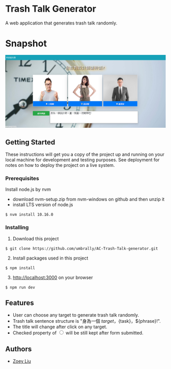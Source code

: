 # Trash Talk Generator

A web application that generates trash talk randomly.   

# Snapshot
![image](https://github.com/umbrally/AC-Trash-Talk-generator/blob/master/trash%20talk_generator%20snapshot.PNG)

## Getting Started

These instructions will get you a copy of the project up and running on your local machine for development and testing purposes. See deployment for notes on how to deploy the project on a live system.

### Prerequisites

Install node.js by nvm
* download nvm-setup.zip from nvm-windows on github and then unzip it
* install LTS version of node.js
```
$ nvm install 10.16.0
```

### Installing

1. Download this project 
```
$ git clone https://github.com/umbrally/AC-Trash-Talk-generator.git
```

2. Install packages used in this project
```
$ npm install
```

3. [http://localhost:3000](http://localhost:3000) on your browser
```
$ npm run dev
```


## Features

* User can choose any target to generate trash talk randomly.
* Trash talk sentence structure is "身為一個 ${target}，${task}，${phrase}!". 
* The title will change after click on any target.
* Checked property of <input type = "radio"> will be still kept after form submitted. 

## Authors

* [Zoey Liu](https://github.com/umbrally) 
